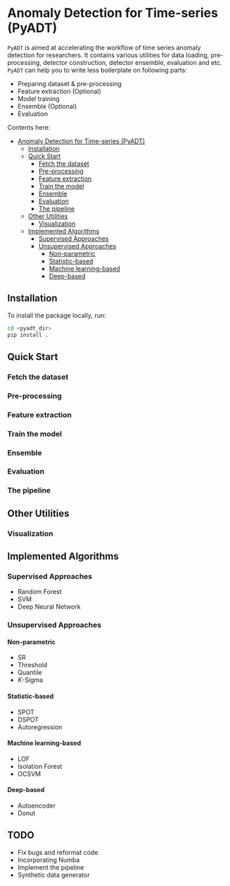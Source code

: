 # Anomaly Detection for Time-series (PyADT)

`PyADT` is aimed at accelerating the workflow of time series anomaly detection for researchers. It contains various utilities for data loading, pre-processing, detector construction, detector ensemble, evaluation and etc. `PyADT` can help you to write less boilerplate on following parts:

- Preparing dataset & pre-processing
- Feature extraction (Optional)
- Model training
- Ensemble (Optional)
- Evaluation

Contents here:

- [Anomaly Detection for Time-series (PyADT)](#anomaly-detection-for-time-series--pyadt-)
  * [Installation](#installation)
  * [Quick Start](#quick-start)
    + [Fetch the dataset](#fetch-the-dataset)
    + [Pre-processing](#pre-processing)
    + [Feature extraction](#feature-extraction)
    + [Train the model](#train-the-model)
    + [Ensemble](#ensemble)
    + [Evaluation](#evaluation)
    + [The pipeline](#the-pipeline)
  * [Other Utilities](#other-utilities)
    + [Visualization](#visualization)
  * [Implemented Algorithms](#implemented-algorithms)
    + [Supervised Approaches](#supervised-approaches)
    + [Unsupervised Approaches](#unsupervised-approaches)
      - [Non-parametric](#non-parametric)
      - [Statistic-based](#statistic-based)
      - [Machine learning-based](#machine-learning-based)
      - [Deep-based](#deep-based)

## Installation
To install the package locally, run:

```bash
cd <pyadt_dir>
pip install .
```

## Quick Start

### Fetch the dataset



### Pre-processing



### Feature extraction



### Train the model



### Ensemble



### Evaluation



### The pipeline



## Other Utilities

### Visualization



## Implemented Algorithms

### Supervised Approaches

- Random Forest
- SVM
- Deep Neural Network

### Unsupervised Approaches

#### Non-parametric

- SR
- Threshold
- Quantile
- $K$-Sigma

#### Statistic-based

- SPOT
- DSPOT
- Autoregression

#### Machine learning-based

- LOF
- Isolation Forest
- OCSVM

#### Deep-based

- Autoencoder
- Donut

## TODO

- Fix bugs and reformat code
- Incorporating Numba
- Implement the pipeline
- Synthetic data generator
